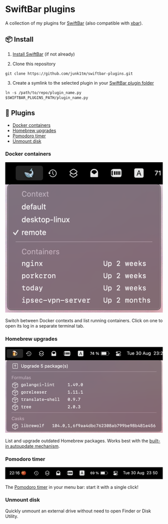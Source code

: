 # SwiftBar plugins

A collection of my plugins for [SwiftBar][swiftbar] (also compatible with
[xbar][xbar]).

## 📦 Install

1. [Install SwiftBar][install-swiftbar] (if not already)

2. Clone this repository

```shell
git clone https://github.com/junk1tm/swiftbar-plugins.git
```

3. Create a symlink to the selected plugin in your [SwiftBar plugin folder][swiftbar-plugin-folder]

```shell
ln -s /path/to/repo/plugin_name.py $SWIFTBAR_PLUGINS_PATH/plugin_name.py
```

## 🔌 Plugins

* [Docker containers](#docker-containers)
* [Homebrew upgrades](#homebrew-upgrades)
* [Pomodoro timer](#pomodoro-timer)
* [Unmount disk](#unmount-disk)

### Docker containers

![screenshot](screenshots/docker_containers.png)

Switch between Docker contexts and list running containers. Click on one to open
its log in a separate terminal tab.

### Homebrew upgrades

![screenshot](screenshots/homebrew_upgrades.png)

List and upgrade outdated Homebrew packages. Works best with the
[built-in autoupdate mechanism][homebrew-autoupdate].

### Pomodoro timer

![screenshot](screenshots/pomodoro_timer.png)

The [Pomodoro timer][pomodoro] in your menu bar: start it with a single click!

### Unmount disk

Quickly unmount an external drive without need to open Finder or Disk Utility.

[swiftbar]: https://github.com/swiftbar/SwiftBar
[xbar]: https://github.com/matryer/xbar
[install-swiftbar]: https://github.com/swiftbar/SwiftBar#how-to-get-swiftbar
[swiftbar-plugin-folder]: https://github.com/swiftbar/SwiftBar#plugin-folder
[homebrew-autoupdate]: https://docs.brew.sh/Manpage#autoupdate-subcommand-interval-options
[pomodoro]: https://en.wikipedia.org/wiki/Pomodoro_Technique
